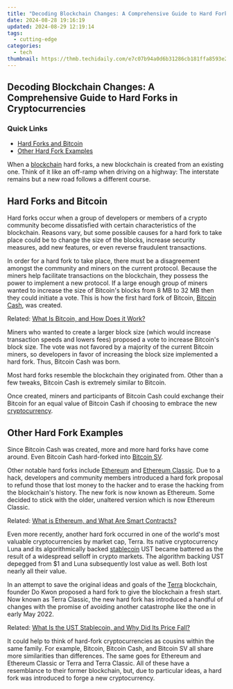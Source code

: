 ```yaml
---
title: "Decoding Blockchain Changes: A Comprehensive Guide to Hard Forks in Cryptocurrencies"
date: 2024-08-28 19:16:19
updated: 2024-08-29 12:19:14
tags:
  - cutting-edge
categories:
  - tech
thumbnail: https://thmb.techidaily.com/e7c07b94a0d6b31286cb181ffa8593e2e10d0215534d64f40b8e2e1bab83a4ee.jpg
---
```


## Decoding Blockchain Changes: A Comprehensive Guide to Hard Forks in Cryptocurrencies

### Quick Links

* [Hard Forks and Bitcoin](https://sim-unlock.techidaily.com/sim-unlock-poco-c55-phones-without-code-2-ways-to-remove-android-sim-lock-by-drfone-android/)
* [Other Hard Fork Examples](https://printer-issues.techidaily.com/resolve-page-missing-issue-with-printers/)

 When a [blockchain](https://facebook-videos.techidaily.com/updated-2024-approved-top-playlist-hits-social-medias-1-10-video-winners/) hard forks, a new blockchain is created from an existing one. Think of it like an off-ramp when driving on a highway: The interstate remains but a new road follows a different course.

##  Hard Forks and Bitcoin

 Hard forks occur when a group of developers or members of a crypto community become dissatisfied with certain characteristics of the blockchain. Reasons vary, but some possible causes for a hard fork to take place could be to change the size of the blocks, increase security measures, add new features, or even reverse fraudulent transactions.

 In order for a hard fork to take place, there must be a disagreement amongst the community and miners on the current protocol. Because the miners help facilitate transactions on the blockchain, they possess the power to implement a new protocol. If a large enough group of miners wanted to increase the size of Bitcoin's blocks from 8 MB to 32 MB then they could initiate a vote. This is how the first hard fork of Bitcoin, [Bitcoin Cash](https://bitcoincash.org/), was created.

Related: [What Is Bitcoin, and How Does it Work?](https://extra-support.techidaily.com/navigating-through-excellent-hdr-cam-choices-for-2024/) 

 Miners who wanted to create a larger block size (which would increase transaction speeds and lowers fees) proposed a vote to increase Bitcoin's block size. The vote was not favored by a majority of the current Bitcoin miners, so developers in favor of increasing the block size implemented a hard fork. Thus, Bitcoin Cash was born.

 Most hard forks resemble the blockchain they originated from. Other than a few tweaks, Bitcoin Cash is extremely similar to Bitcoin.

 Once created, miners and participants of Bitcoin Cash could exchange their Bitcoin for an equal value of Bitcoin Cash if choosing to embrace the new [cryptocurrency](https://sim-unlock.techidaily.com/in-2024-top-11-free-apps-to-check-imei-on-itel-p40plus-phones-by-drfone-android/).

##  Other Hard Fork Examples

 Since Bitcoin Cash was created, more and more hard forks have come around. Even Bitcoin Cash hard-forked into [Bitcoin SV](https://bitcoinsv.com/).

 Other notable hard forks include [Ethereum](https://ethereum.org/en/) and [Ethereum Classic](https://ethereumclassic.org/). Due to a hack, developers and community members introduced a hard fork proposal to refund those that lost money to the hacker and to erase the hacking from the blockchain's history. The new fork is now known as Ethereum. Some decided to stick with the older, unaltered version which is now Ethereum Classic.

Related: [What is Ethereum, and What Are Smart Contracts?](https://extra-information.techidaily.com/in-2024-automated-opener-your-srt-files-windows-and-mac/) 

 Even more recently, another hard fork occurred in one of the world's most valuable cryptocurrencies by market cap, Terra. Its native cryptocurrency Luna and its algorithmically backed [stablecoin](https://iphone-unlock.techidaily.com/in-2024-7-top-ways-to-resolve-apple-id-not-active-issue-for-apple-iphone-15-drfone-by-drfone-ios/) UST became battered as the result of a widespread selloff in crypto markets. The algorithm backing UST depegged from $1 and Luna subsequently lost value as well. Both lost nearly all their value.

 In an attempt to save the original ideas and goals of the [Terra](https://www.terra.money/) blockchain, founder Do Kwon proposed a hard fork to give the blockchain a fresh start. Now known as Terra Classic, the new hard fork has introduced a handful of changes with the promise of avoiding another catastrophe like the one in early May 2022.

Related: [What Is the UST Stablecoin, and Why Did Its Price Fall?](https://vp-tips.techidaily.com/updated-2024-approved-predicting-film-production-costs-music-video/) 

 It could help to think of hard-fork cryptocurrencies as cousins within the same family. For example, Bitcoin, Bitcoin Cash, and Bitcoin SV all share more similarities than differences. The same goes for Ethereum and Ethereum Classic or Terra and Terra Classic. All of these have a resemblance to their former blockchain, but, due to particular ideas, a hard fork was introduced to forge a new cryptocurrency.

<ins class="adsbygoogle"
     style="display:block"
     data-ad-format="autorelaxed"
     data-ad-client="ca-pub-7571918770474297"
     data-ad-slot="1223367746"></ins>



<ins class="adsbygoogle"
     style="display:block"
     data-ad-client="ca-pub-7571918770474297"
     data-ad-slot="8358498916"
     data-ad-format="auto"
     data-full-width-responsive="true"></ins>
